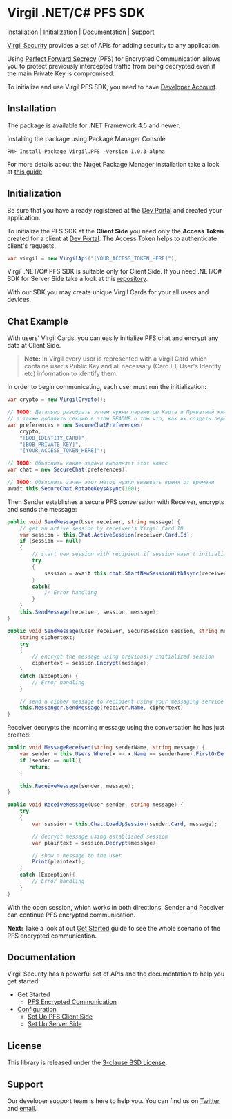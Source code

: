 # Virgil .NET/C# PFS SDK

[Installation](#installation) | [Initialization](#initialization) | [Documentation](#documentation) | [Support](#support)

[Virgil Security](https://virgilsecurity.com) provides a set of APIs for adding security to any application.

Using [Perfect Forward Secrecy](https://developer.virgilsecurity.com/docs/references/perfect-forward-secrecy) (PFS) for Encrypted Communication allows you to protect previously intercepted traffic from being decrypted even if the main Private Key is compromised.


To initialize and use Virgil PFS SDK, you need to have [Developer Account](https://developer.virgilsecurity.com/account/signin).

## Installation

The package is available for .NET Framework 4.5 and newer.

Installing the package using Package Manager Console

```
PM> Install-Package Virgil.PFS -Version 1.0.3-alpha
```

For more details about the Nuget Package Manager installation take a look at [this guide](https://docs.microsoft.com/en-us/nuget/quickstart/use-a-package).

## Initialization

Be sure that you have already registered at the [Dev Portal](https://developer.virgilsecurity.com/account/signin) and created your application.

To initialize the PFS SDK at the __Client Side__ you need only the __Access Token__ created for a client at [Dev Portal](https://developer.virgilsecurity.com/account/signin). The Access Token helps to authenticate client's requests.

```cs
var virgil = new VirgilApi("[YOUR_ACCESS_TOKEN_HERE]");
```

Virgil .NET/C# PFS SDK is suitable only for Client Side. If you need .NET/C# SDK for Server Side take a look at this [repository](https://github.com/VirgilSecurity/virgil-sdk-net/tree/v4-docs-review).


With our SDK you may create unique Virgil Cards for your all users and devices.


 
## Chat Example

With users' Virgil Cards, you can easily initialize PFS chat and encrypt any data at Client Side.

> __Note:__ In Virgil every user is represented with a Virgil Card which contains user's Public Key and all necessary (Card ID, User's Identity etc) information to identify them. 

In order to begin communicating, each user must run the initialization:

```cs
var crypto = new VirgilCrypto();

// TODO: Детально разобрать зачем нужны параметры Карта и Приватный ключ
// а также добавить секцию в этом README о том что, как их создать перед тем как использовать в инициализации
var preferences = new SecureChatPreferences(
    crypto, 
    "[BOB_IDENTITY_CARD]",
    "[BOB_PRIVATE_KEY]",
    "[YOUR_ACCESS_TOKEN_HERE]");

// TODO: Объяснить какие задачи выполняет этот класс
var chat = new SecureChat(preferences);

// TODO: Объяснить зачем этот метод нужгл вызывать время от времени
await this.SecureChat.RotateKeysAsync(100);
```

Then Sender establishes a secure PFS conversation with Receiver, encrypts and sends the message:

```cs
public void SendMessage(User receiver, string message) {
    // get an active session by receiver's Virgil Card ID
    var session = this.Chat.ActiveSession(receiver.Card.Id);
    if (session == null)
    {
        // start new session with recipient if session wasn't initialized yet
        try
        {
	       	session = await this.chat.StartNewSessionWithAsync(receiver.Card);
       	}
       	catch{
    	   	// Error handling
       	}
    }
    this.SendMessage(receiver, session, message);
}

public void SendMessage(User receiver, SecureSession session, string message) {
    string ciphertext;
    try
    {
        // encrypt the message using previously initialized session
        ciphertext = session.Encrypt(message);
    }
    catch (Exception) {
        // Error handling
    }

    // send a cipher message to recipient using your messaging service
    this.Messenger.SendMessage(receiver.Name, ciphertext)
}
```

Receiver decrypts the incoming message using the conversation he has just created:

```cs
public void MessageReceived(string senderName, string message) {
    var sender = this.Users.Where(x => x.Name == senderName).FirstOrDefault();
    if (sender == null){
       return;
    }

    this.ReceiveMessage(sender, message);
}

public void ReceiveMessage(User sender, string message) {
    try
    {
        var session = this.Chat.LoadUpSession(sender.Card, message);

        // decrypt message using established session
        var plaintext = session.Decrypt(message);

        // show a message to the user
        Print(plaintext);
    }
    catch (Exception){
        // Error handling
    }
}
```

With the open session, which works in both directions, Sender and Receiver can continue PFS encrypted communication.

__Next:__ Take a look at out [Get Started](/documentation/get-started/pfs-encrypted-communication.md) guide to see the whole scenario of the PFS encrypted communication.


## Documentation

Virgil Security has a powerful set of APIs and the documentation to help you get started:

* Get Started
  * [PFS Encrypted Сommunication](/documentation/get-started/pfs-encrypted-communication.md)
* [Configuration](/documentation/guides/configuration)
  * [Set Up PFS Client Side](/documentation/guides/configuration/client-pfs.md)
  * [Set Up Server Side](/documentation/guides/configuration/server.md)


## License

This library is released under the [3-clause BSD License](LICENSE.md).

## Support

Our developer support team is here to help you. You can find us on [Twitter](https://twitter.com/virgilsecurity) and [email][support].

[support]: mailto:support@virgilsecurity.com
